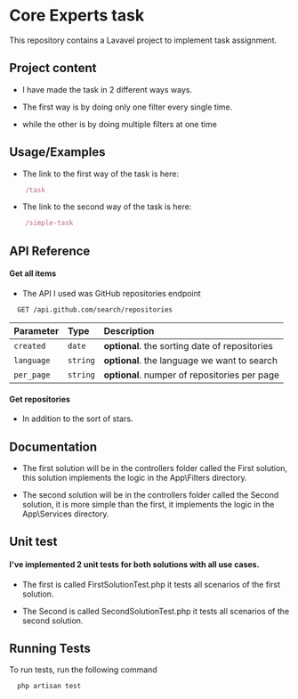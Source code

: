 
# Core Experts task

This repository contains a Lavavel project to implement task assignment.

## Project content

- I have made the task in 2 different ways ways.

- The first way is by doing only one filter every single time.
- while the other is by doing multiple filters at one time  
## Usage/Examples

- The link to the first way of the task is here:

```javascript
    /task
```

- The link to the second way of the task is here:

```javascript
    /simple-task
```


## API Reference

#### Get all items

- The API I used was GitHub repositories endpoint

```http
  GET /api.github.com/search/repositories
```

| Parameter | Type     | Description                |
| :-------- | :------- | :------------------------- |
| `created` | `date` | **optional**. the sorting date of repositories |
| `language` | `string` | **optional**. the language we want to search |
| `per_page` | `string` | **optional**. numper of repositories  per page|
#### Get repositories

- In addition to the sort of stars.


## Documentation

- The first solution will be in the controllers folder called the First solution, this solution implements the logic in the App\Filters directory.

- The second solution will be in the controllers folder called the Second solution, it is more simple than the first, it implements the logic in the App\Services directory.


## Unit test

#### I've implemented 2 unit tests for both solutions with all use cases.

- The first is called FirstSolutionTest.php it tests all scenarios of the first solution.

 - The Second is called SecondSolutionTest.php it tests all scenarios of the second solution.



## Running Tests

To run tests, run the following command

```bash
  php artisan test
```

